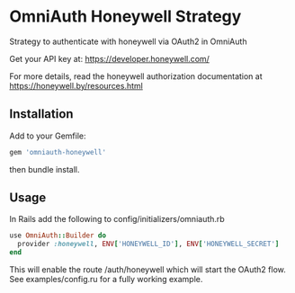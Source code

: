 # OmniAuth Honeywell Strategy

Strategy to authenticate with honeywell via OAuth2 in OmniAuth

Get your API key at: https://developer.honeywell.com/

For more details, read the honeywell authorization documentation at https://honeywell.by/resources.html

## Installation

Add to your Gemfile:
````ruby
gem 'omniauth-honeywell'
````
then bundle install.

## Usage

In Rails add the following to config/initializers/omniauth.rb
````ruby
use OmniAuth::Builder do
  provider :honeywell, ENV['HONEYWELL_ID'], ENV['HONEYWELL_SECRET']
end
````
This will enable the route /auth/honeywell which will start the OAuth2 flow. See examples/config.ru for a fully working example.

